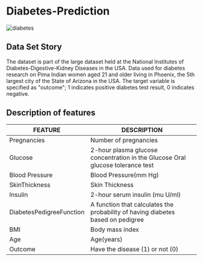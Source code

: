# Diabetes-Prediction
![diabetes](https://user-images.githubusercontent.com/53316818/208639336-cf2aa303-c9e5-421e-9d11-4f13fe23f496.png)


## Data Set Story
The dataset is part of the large dataset held at the National Institutes of Diabetes-Digestive-Kidney Diseases in the USA. Data used for diabetes research on Pima Indian women aged 21 and older living in Phoenix, the 5th largest city of the State of Arizona in the USA. The target variable is specified as "outcome"; 1 indicates positive diabetes test result, 0 indicates negative.

## Description of features
|**FEATURE**|**DESCRIPTION**|
|---|---|
|Pregnancies|Number of pregnancies|
|Glucose|2-hour plasma glucose concentration in the Glucose Oral glucose tolerance test|
|Blood Pressure|Blood Pressure(mm Hg)|
|SkinThickness|Skin Thickness|
|Insulin|2-hour serum insulin (mu U/ml)|
|DiabetesPedigreeFunction|A function that calculates the probability of having diabetes based on pedigree|
|BMI|Body mass index|
|Age|Age(years)|
|Outcome|Have the disease (1) or not (0)|
